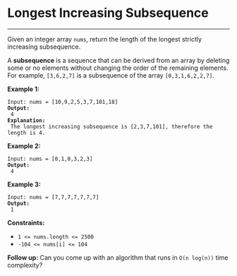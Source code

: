 # Longest Increasing Subsequence

***

Given an integer array `nums`, return the length of the longest strictly increasing subsequence.

A **subsequence** is a sequence that can be derived from an array by deleting some or no elements without changing the order of the remaining elements. For example, `[3,6,2,7]` is a subsequence of the array `[0,3,1,6,2,2,7]`.

&#x20;

**Example 1:**

<pre><code>Input: nums = [10,9,2,5,3,7,101,18]
<strong>Output:
</strong> 4
<strong>Explanation:
</strong> The longest increasing subsequence is [2,3,7,101], therefore the length is 4.</code></pre>

**Example 2:**

<pre><code>Input: nums = [0,1,0,3,2,3]
<strong>Output:
</strong> 4</code></pre>

**Example 3:**

<pre><code>Input: nums = [7,7,7,7,7,7,7]
<strong>Output:
</strong> 1</code></pre>

&#x20;

**Constraints:**

* `1 <= nums.length <= 2500`
* `-104 <= nums[i] <= 104`

&#x20;

**Follow up:** Can you come up with an algorithm that runs in `O(n log(n))` time complexity?
